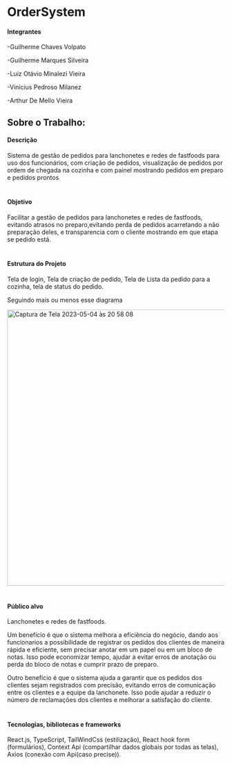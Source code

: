 # OrderSystem
#### Integrantes

-Guilherme Chaves Volpato

-Guilherme Marques Silveira

-Luiz Otávio Minalezi Vieira

-Vinícius Pedroso Milanez

-Arthur De Mello Vieira

## Sobre o Trabalho:

#### Descrição
Sistema de gestão de pedidos para lanchonetes e redes de fastfoods para uso dos funcionários, com criação de pedidos, visualização de pedidos por ordem de chegada na cozinha e com painel mostrando pedidos em preparo e pedidos prontos 
# 
#### Objetivo
Facilitar a gestão de pedidos para lanchonetes e redes de fastfoods, evitando atrasos no preparo,evitando perda de pedidos acarretando a não preparação deles, e transparencia com o cliente mostrando em que etapa se pedido está.
#
#### Estrutura do Projeto 
Tela de login, Tela de criação de pedido, Tela de Lista da pedido para a cozinha, tela de status do pedido.

Seguindo mais ou menos esse diagrama

<img width="638" alt="Captura de Tela 2023-05-04 às 20 58 08" src="https://user-images.githubusercontent.com/51752403/236355114-026ad73e-21e1-468f-aace-34147d76fbd0.png">

#
#### Público alvo 
Lanchonetes e redes de fastfoods. 

Um benefício é que o sistema melhora a eficiência do negócio, dando aos funcionarios a possibilidade de  registrar os pedidos dos clientes de maneira rápida e eficiente, sem precisar anotar em um papel ou em um bloco de notas. Isso pode economizar tempo, ajudar a evitar erros de anotação ou perda do bloco de notas e cumprir prazo de preparo.

Outro benefício é que o sistema ajuda a garantir que os pedidos dos clientes sejam registrados com precisão, evitando erros de comunicação entre os clientes e a equipe da lanchonete. Isso pode ajudar a reduzir o número de reclamações dos clientes e melhorar a satisfação do cliente.
#
#### Tecnologias, bibliotecas e frameworks 
React.js, TypeScript, TailWindCss (estilização), React hook form (formulários), Context Api (compartilhar dados globais por todas as telas), Axios (conexão com Api(caso precise)).


